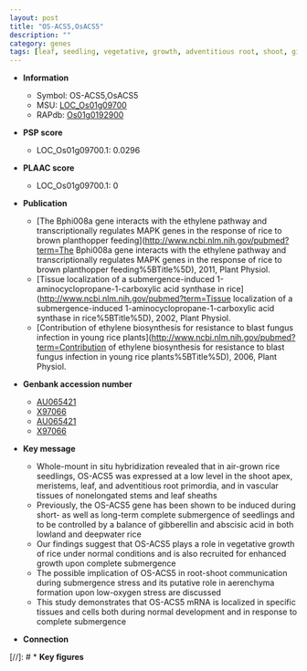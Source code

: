 ```yaml
---
layout: post
title: "OS-ACS5,OsACS5"
description: ""
category: genes
tags: [leaf, seedling, vegetative, growth, adventitious root, shoot, gibberellin, root, stem, meristem, submergence, sheath]
---
```


* **Information**  
    + Symbol: OS-ACS5,OsACS5  
    + MSU: [LOC_Os01g09700](http://rice.plantbiology.msu.edu/cgi-bin/ORF_infopage.cgi?orf=LOC_Os01g09700)  
    + RAPdb: [Os01g0192900](http://rapdb.dna.affrc.go.jp/viewer/gbrowse_details/irgsp1?name=Os01g0192900)  

* **PSP score**  
    + LOC_Os01g09700.1: 0.0296 

* **PLAAC score**  
    + LOC_Os01g09700.1: 0 

* **Publication**  
    + [The Bphi008a gene interacts with the ethylene pathway and transcriptionally regulates MAPK genes in the response of rice to brown planthopper feeding](http://www.ncbi.nlm.nih.gov/pubmed?term=The Bphi008a gene interacts with the ethylene pathway and transcriptionally regulates MAPK genes in the response of rice to brown planthopper feeding%5BTitle%5D), 2011, Plant Physiol.
    + [Tissue localization of a submergence-induced 1-aminocyclopropane-1-carboxylic acid synthase in rice](http://www.ncbi.nlm.nih.gov/pubmed?term=Tissue localization of a submergence-induced 1-aminocyclopropane-1-carboxylic acid synthase in rice%5BTitle%5D), 2002, Plant Physiol.
    + [Contribution of ethylene biosynthesis for resistance to blast fungus infection in young rice plants](http://www.ncbi.nlm.nih.gov/pubmed?term=Contribution of ethylene biosynthesis for resistance to blast fungus infection in young rice plants%5BTitle%5D), 2006, Plant Physiol.

* **Genbank accession number**  
    + [AU065421](http://www.ncbi.nlm.nih.gov/nuccore/AU065421)
    + [X97066](http://www.ncbi.nlm.nih.gov/nuccore/X97066)
    + [AU065421](http://www.ncbi.nlm.nih.gov/nuccore/AU065421)
    + [X97066](http://www.ncbi.nlm.nih.gov/nuccore/X97066)

* **Key message**  
    + Whole-mount in situ hybridization revealed that in air-grown rice seedlings, OS-ACS5 was expressed at a low level in the shoot apex, meristems, leaf, and adventitious root primordia, and in vascular tissues of nonelongated stems and leaf sheaths
    + Previously, the OS-ACS5 gene has been shown to be induced during short- as well as long-term complete submergence of seedlings and to be controlled by a balance of gibberellin and abscisic acid in both lowland and deepwater rice
    + Our findings suggest that OS-ACS5 plays a role in vegetative growth of rice under normal conditions and is also recruited for enhanced growth upon complete submergence
    + The possible implication of OS-ACS5 in root-shoot communication during submergence stress and its putative role in aerenchyma formation upon low-oxygen stress are discussed
    + This study demonstrates that OS-ACS5 mRNA is localized in specific tissues and cells both during normal development and in response to complete submergence

* **Connection**  

[//]: # * **Key figures**  


